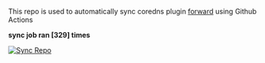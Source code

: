 This repo is used to automatically sync coredns plugin [forward](https://github.com/QZLin/forward) using Github Actions

**sync job ran [329] times**

[![Sync Repo](https://github.com/QZLin/coredns-extract/actions/workflows/sync.yaml/badge.svg)](https://github.com/QZLin/coredns-extract/actions/workflows/sync.yaml)
